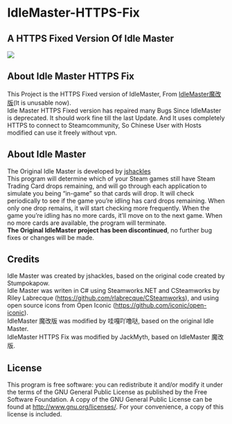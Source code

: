 # IdleMaster-HTTPS-Fix
## A HTTPS Fixed Version Of Idle Master  
![](https://s2.ax1x.com/2019/07/13/ZhJB01.png)  
  
## About Idle Master HTTPS Fix  
This Project is the HTTPS Fixed version of IdleMaster, From [IdleMaster魔改版](https://github.com/wagayaluda/idle)(It is unusable now).  
Idle Master HTTPS Fixed version has repaired many Bugs Since IdleMaster is deprecated. It should work fine till the last Update.
And It uses completely HTTPS to connect to Steamcommunity, So Chinese User with Hosts modified can use it freely without vpn.

## About Idle Master  
The Original Idle Master is developed by [jshackles](https://github.com/jshackles/idle_master)  
This program will determine which of your Steam games still have Steam Trading Card drops remaining,
and will go through each application to simulate you being “in-game” so that cards will drop. 
It will check periodically to see if the game you’re idling has card drops remaining. 
When only one drop remains, it will start checking more frequently. 
When the game you’re idling has no more cards, it’ll move on to the next game. 
When no more cards are available, the program will terminate.  
**The Original IdleMaster project has been discontinued**, no further bug fixes or changes will be made.

## Credits  
Idle Master was created by jshackles, based on the original code created by Stumpokapow.  
Idle Master was writen in C# using Steamworks.NET and CSteamworks by Riley Labrecque (https://github.com/rlabrecque/CSteamworks), and using open source icons from Open Iconic (https://github.com/iconic/open-iconic).  
IdleMaster 魔改版 was modified by 哇嘎吖噜哒, based on the original Idle Master.  
IdleMaster HTTPS Fix was modified by JackMyth, based on IdleMaster 魔改版.

License
-------

This program is free software: you can redistribute it and/or modify it under the terms of the GNU General Public License as published by the Free Software Foundation.  A copy of the GNU General Public License can be found at http://www.gnu.org/licenses/.  For your convenience, a copy of this license is included.

